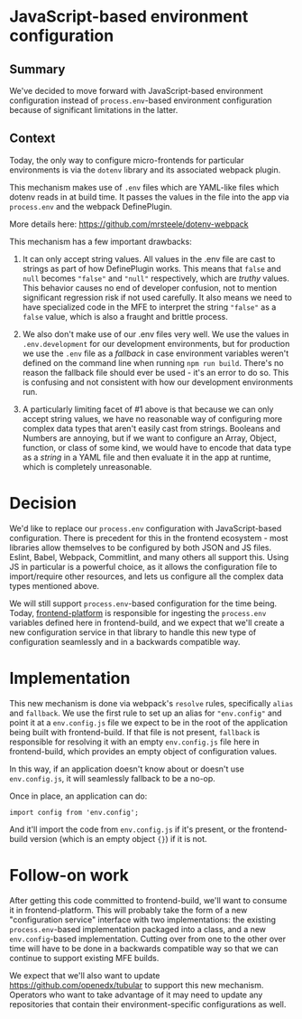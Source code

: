 # JavaScript-based environment configuration

## Summary

We've decided to move forward with JavaScript-based environment configuration instead of `process.env`-based environment configuration because of significant limitations in the latter.

## Context

Today, the only way to configure micro-frontends for particular environments is via the `dotenv` library and its associated webpack plugin.

This mechanism makes use of `.env` files which are YAML-like files which dotenv reads in at build time.  It passes the values in the file into the app via `process.env` and the webpack DefinePlugin.

More details here: https://github.com/mrsteele/dotenv-webpack

This mechanism has a few important drawbacks:

1. It can only accept string values.  All values in the .env file are cast to strings as part of how DefinePlugin works.  This means that `false` and `null` becomes `"false"` and `"null"` respectively, which are _truthy_ values.  This behavior causes no end of developer confusion, not to mention significant regression risk if not used carefully.  It also means we need to have specialized code in the MFE to interpret the string `"false"` as a `false` value, which is also a fraught and brittle process.

2. We also don't make use of our .env files very well.  We use the values in `.env.development` for our development environments, but for production we use the `.env` file as a _fallback_ in case environment variables weren't defined on the command line when running `npm run build`.  There's no reason the fallback file should ever be used - it's an error to do so.  This is confusing and not consistent with how our development environments run.

3. A particularly limiting facet of #1 above is that because we can only accept string values, we have no reasonable way of configuring more complex data types that aren't easily cast from strings.  Booleans and Numbers are annoying, but if we want to configure an Array, Object, function, or class of some kind, we would have to encode that data type as a _string_ in a YAML file and then evaluate it in the app at runtime, which is completely unreasonable.

# Decision

We'd like to replace our `process.env` configuration with JavaScript-based configuration.  There is precedent for this in the frontend ecosystem - most libraries allow themselves to be configured by both JSON and JS files.  Eslint, Babel, Webpack, Commitlint, and many others all support this.  Using JS in particular is a powerful choice, as it allows the configuration file to import/require other resources, and lets us configure all the complex data types mentioned above.

We will still support `process.env`-based configuration for the time being.  Today, [frontend-platform](https://github.com/openedx/frontend-platform) is responsible for ingesting the `process.env` variables defined here in frontend-build, and we expect that we'll create a new configuration service in that library to handle this new type of configuration seamlessly and in a backwards compatible way.

# Implementation

This new mechanism is done via webpack's `resolve` rules, specifically `alias` and `fallback`.  We use the first rule to set up an alias for `"env.config"` and point it at a `env.config.js` file we expect to be in the root of the application being built with frontend-build.  If that file is not present, `fallback` is responsible for resolving it with an empty `env.config.js` file here in frontend-build, which provides an empty object of configuration values.

In this way, if an application doesn't know about or doesn't use `env.config.js`, it will seamlessly fallback to be a no-op.

Once in place, an application can do:

```
import config from 'env.config';
```

And it'll import the code from `env.config.js` if it's present, or the frontend-build version (which is an empty object `{}`) if it is not.

# Follow-on work

After getting this code committed to frontend-build, we'll want to consume it in frontend-platform.  This will probably take the form of a new "configuration service" interface with two implementations: the existing `process.env`-based implementation packaged into a class, and a new `env.config`-based implementation.  Cutting over from one to the other over time will have to be done in a backwards compatible way so that we can continue to support existing MFE builds.

We expect that we'll also want to update https://github.com/openedx/tubular to support this new mechanism.  Operators who want to take advantage of it may need to update any repositories that contain their environment-specific configurations as well.
